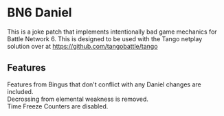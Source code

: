 # BN6 Daniel

This is a joke patch that implements intentionally bad game mechanics for Battle Network 6. 
This is designed to be used with the Tango netplay solution over at <https://github.com/tangobattle/tango>  


## Features
Features from Bingus that don't conflict with any Daniel changes are included.  
Decrossing from elemental weakness is removed.  
Time Freeze Counters are disabled.
